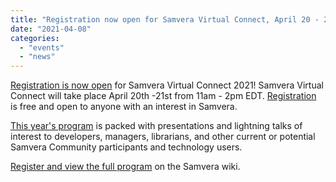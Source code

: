 ```yaml
---
title: "Registration now open for Samvera Virtual Connect, April 20 - 21"
date: "2021-04-08"
categories: 
  - "events"
  - "news"
---
```


[Registration is now open](https://emory.zoom.us/webinar/register/WN_sfR-WxKyTl2klDjmVWAPWw) for Samvera Virtual Connect 2021! Samvera Virtual Connect will take place April 20th -21st from 11am - 2pm EDT. [Registration](https://emory.zoom.us/webinar/register/WN_sfR-WxKyTl2klDjmVWAPWw) is free and open to anyone with an interest in Samvera.

[This year's program](https://samvera.atlassian.net/wiki/spaces/samvera/pages/1198817390/Samvera+Virtual+Connect+2021+Program) is packed with presentations and lightning talks of interest to developers, managers, librarians, and other current or potential Samvera Community participants and technology users.

[Register and view the full program](https://samvera.atlassian.net/wiki/spaces/samvera/pages/1198817390/Samvera+Virtual+Connect+2021+Program) on the Samvera wiki.
